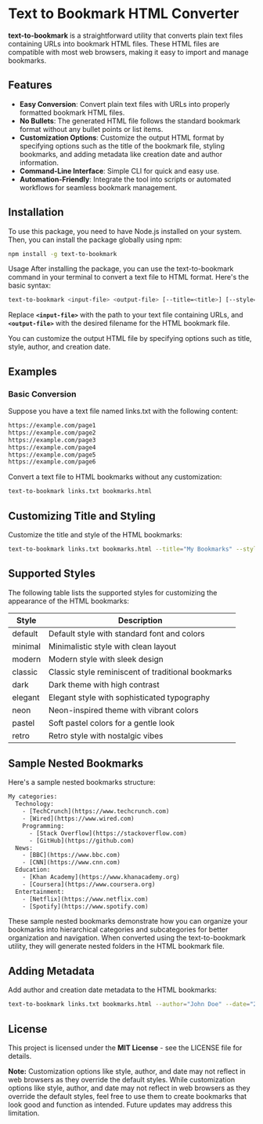 # Text to Bookmark HTML Converter

**text-to-bookmark** is a straightforward utility that converts plain text files containing URLs into bookmark HTML files. These HTML files are compatible with most web browsers, making it easy to import and manage bookmarks.

## Features

- **Easy Conversion**: Convert plain text files with URLs into properly formatted bookmark HTML files.
- **No Bullets**: The generated HTML file follows the standard bookmark format without any bullet points or list items.
- **Customization Options**: Customize the output HTML format by specifying options such as the title of the bookmark file, styling bookmarks, and adding metadata like creation date and author information.
- **Command-Line Interface**: Simple CLI for quick and easy use.
- **Automation-Friendly**: Integrate the tool into scripts or automated workflows for seamless bookmark management.

## Installation

To use this package, you need to have Node.js installed on your system. Then, you can install the package globally using npm:

```bash
npm install -g text-to-bookmark
```

Usage
After installing the package, you can use the text-to-bookmark command in your terminal to convert a text file to HTML format. Here's the basic syntax:

```bash
text-to-bookmark <input-file> <output-file> [--title=<title>] [--style=<style>] [--author=<author>] [--date=<creationDate>]
```

Replace **`<input-file>`** with the path to your text file containing URLs, and **`<output-file>`** with the desired filename for the HTML bookmark file.

You can customize the output HTML file by specifying options such as title, style, author, and creation date.

## Examples

### Basic Conversion

Suppose you have a text file named links.txt with the following content:

```html
https://example.com/page1
https://example.com/page2
https://example.com/page3
https://example.com/page4
https://example.com/page5
https://example.com/page6
```

Convert a text file to HTML bookmarks without any customization:

```bash
text-to-bookmark links.txt bookmarks.html
```

## Customizing Title and Styling

Customize the title and style of the HTML bookmarks:

```bash
text-to-bookmark links.txt bookmarks.html --title="My Bookmarks" --style="minimal"
```

## Supported Styles

The following table lists the supported styles for customizing the appearance of the HTML bookmarks:

| Style   | Description                                           |
|---------|-------------------------------------------------------|
| default | Default style with standard font and colors           |
| minimal | Minimalistic style with clean layout                  |
| modern  | Modern style with sleek design                        |
| classic | Classic style reminiscent of traditional bookmarks    |
| dark    | Dark theme with high contrast                         |
| elegant | Elegant style with sophisticated typography           |
| neon    | Neon-inspired theme with vibrant colors               |
| pastel  | Soft pastel colors for a gentle look                  |
| retro   | Retro style with nostalgic vibes                      |

## Sample Nested Bookmarks

Here's a sample nested bookmarks structure:

```txt
My categories:
  Technology:
    - [TechCrunch](https://www.techcrunch.com)
    - [Wired](https://www.wired.com)
    Programming:
      - [Stack Overflow](https://stackoverflow.com)
      - [GitHub](https://github.com)
  News:
    - [BBC](https://www.bbc.com)
    - [CNN](https://www.cnn.com)
  Education:
    - [Khan Academy](https://www.khanacademy.org)
    - [Coursera](https://www.coursera.org)
  Entertainment:
    - [Netflix](https://www.netflix.com)
    - [Spotify](https://www.spotify.com)
```

These sample nested bookmarks demonstrate how you can organize your bookmarks into hierarchical categories and subcategories for better organization and navigation. When converted using the text-to-bookmark utility, they will generate nested folders in the HTML bookmark file.

## Adding Metadata

Add author and creation date metadata to the HTML bookmarks:

```bash
text-to-bookmark links.txt bookmarks.html --author="John Doe" --date="2024-05-31"
```

## License

This project is licensed under the **MIT License** - see the LICENSE file for details.

**Note:** Customization options like style, author, and date may not reflect in web browsers as they override the default styles. While customization options like style, author, and date may not reflect in web browsers as they override the default styles, feel free to use them to create bookmarks that look good and function as intended. Future updates may address this limitation.
